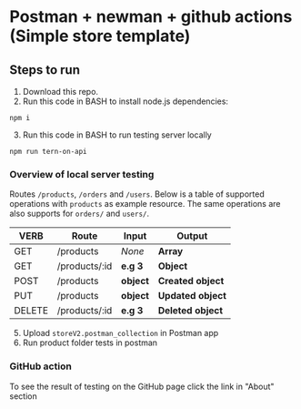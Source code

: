 # Postman + newman + github actions (Simple store template)

## Steps to run
1. Download this repo.
2. Run this code in BASH to install node.js dependencies:
```
npm i
```
3. Run this code in BASH to run testing server locally
```
npm run tern-on-api
```

### Overview of local server testing
Routes `/products`, `/orders` and `/users`. Below is a table of supported operations with `products` as example resource. The same operations are also supports for `orders/` and `users/`.

| VERB     |Route          | Input      | Output             |
|----------|---------------|------------|--------------------|
| GET      | /products     | *None*     | **Array**          |
| GET      | /products/:id |  **e.g 3** | **Object**         |
| POST     | /products     | **object** | **Created object** |
| PUT      | /products     | **object** | **Updated object** |
| DELETE   | /products/:id | **e.g 3**  | **Deleted object** |


5. Upload `storeV2.postman_collection` in Postman app
6. Run product folder tests in postman

### GitHub action
To see the result of testing on the GitHub page click the link in "About" section
